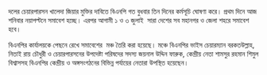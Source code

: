 দলের চেয়ারপারসন খালেদা জিয়ার মুক্তির দাবিতে বিএনপি গত বুধবার তিন দিনের কর্মসূচি ঘোষণা করে। প্রথম দিনে আজ শনিবার নয়াপল্টনে সমাবেশ হচ্ছে। এরপর আগামী ১ ও ৩ জুলাই  সারা দেশের সব মহানগর ও জেলা শহরে সমাবেশ হবে।

বিএনপির কার্যালয়কে পেছনে রেখে সমাবেশের  মঞ্চ তৈরি করা হয়েছে। মঞ্চে বিএনপির ভাইস চেয়ারম্যান বরকতউল্লাহ, নিতাই রায় চৌধুরী ও চেয়ারপারসনের উপদেষ্টা পরিষদের সদস্য জয়নাল উদ্দিন ফারুক, কেন্দ্রীয় নেতা শামসুর রহমান শিমুল বিশ্বাসসহ বিএনপির কেন্দ্রীয় ও অঙ্গসংগঠনের বিভিন্ন পর্যায়ের নেতারা উপস্থিত হয়েছেন।

